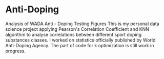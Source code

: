 # Anti-Doping
Analysis of WADA Anti - Doping Testing Figures
This is my personal data science project applying Pearson's Correlation Coefficient and KNN algorithm to analyse correlations between
different sport doping substances classes. I worked on statistics officially published by World Anti-Doping Agency. 
The part of code for k optimization is still work in progress. 

